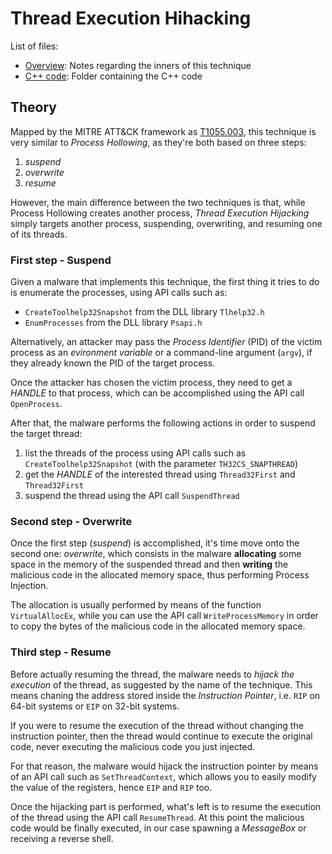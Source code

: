 # Thread Execution Hihacking

List of files:

- [Overview](thread_execution_hijacking/README.md): Notes regarding the inners of this technique
- [C++ code](thread_execution_hijacking/code/cpp): Folder containing the C++ code

## Theory

Mapped by the MITRE ATT&CK framework as [T1055.003](https://attack.mitre.org/techniques/T1055/003/), this technique is very similar to *Process Hollowing*, as they're both based on three steps:

1. *suspend*
2. *overwrite*
3. *resume*

However, the main difference between the two techniques is that, while Process Hollowing creates another process, *Thread Execution Hijacking* simply targets another process, suspending, overwriting, and resuming one of its threads.

### First step - Suspend

Given a malware that implements this technique, the first thing it tries to do is enumerate the processes, using API calls such as:

- `CreateToolhelp32Snapshot` from the DLL library `Tlhelp32.h`
- `EnumProcesses` from the DLL library `Psapi.h`

Alternatively, an attacker may pass the *Process Identifier* (PID) of the victim process as an *evironment variable* or a command-line argument (`argv`), if they already known the PID of the target process.

Once the attacker has chosen the victim process, they need to get a *HANDLE* to that process, which can be accomplished using the API call `OpenProcess`.

After that, the malware performs the following actions in order to suspend the target thread:

1. list the threads of the process using API calls such as `CreateToolhelp32Snapshot` (with the parameter `TH32CS_SNAPTHREAD`)
2. get the *HANDLE* of the interested thread using `Thread32First` and `Thread32First`
3. suspend the thread using the API call `SuspendThread`

### Second step - Overwrite

Once the first step (*suspend*) is accomplished, it's time move onto the second one: *overwrite*, which consists in the malware **allocating** some space in the memory of the suspended thread and then **writing** the malicious code in the allocated memory space, thus performing Process Injection.

The allocation is usually performed by means of the function `VirtualAllocEx`, while you can use the API call `WriteProcessMemory` in order to copy the bytes of the malicious code in the allocated memory space.

### Third step - Resume

Before actually resuming the thread, the malware needs to *hijack the execution* of the thread, as suggested by the name of the technique. This means chaning the address stored inside the *Instruction Pointer*, i.e. `RIP` on 64-bit systems or `EIP` on 32-bit systems.

If you were to resume the execution of the thread without changing the instruction pointer, then the thread would continue to execute the original code, never executing the malicious code you just injected.

For that reason, the malware would hijack the instruction pointer by means of an API call such as `SetThreadContext`, which allows you to easily modify the value of the registers, hence `EIP` and `RIP` too.

Once the hijacking part is performed, what's left is to resume the execution of the thread using the API call `ResumeThread`. At this point the malicious code would be finally executed, in our case spawning a *MessageBox* or receiving a reverse shell.
